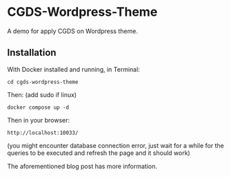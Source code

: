 # CGDS-Wordpress-Theme

A demo for apply CGDS on Wordpress theme.

## Installation


With Docker installed and running, in Terminal:

````
cd cgds-wordpress-theme
````

Then: (add sudo if linux)

````
docker compose up -d
````

Then in your browser:
````
http://localhost:10033/
````

(you might encounter database connection error, just wait for a while for the queries to be executed and refresh the page and it should work)

The aforementioned blog post has more information.

